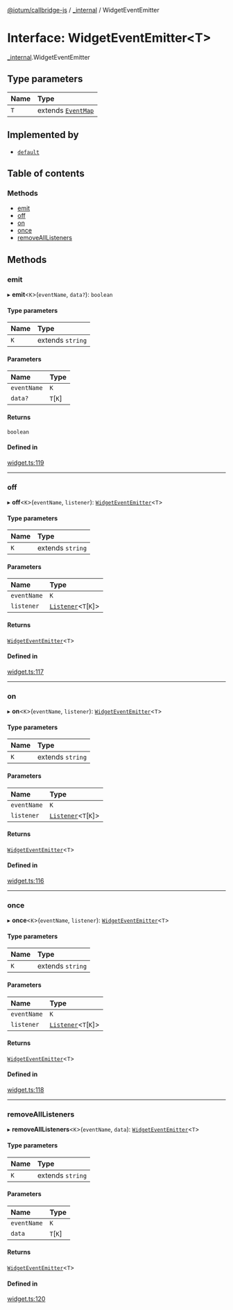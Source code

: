 [@iotum/callbridge-js](../README.md) / [\_internal](../modules/internal.md) / WidgetEventEmitter

# Interface: WidgetEventEmitter<T\>

[_internal](../modules/internal.md).WidgetEventEmitter

## Type parameters

| Name | Type |
| :------ | :------ |
| `T` | extends [`EventMap`](../modules/internal.md#eventmap) |

## Implemented by

- [`default`](../classes/internal.default.md)

## Table of contents

### Methods

- [emit](internal.WidgetEventEmitter.md#emit)
- [off](internal.WidgetEventEmitter.md#off)
- [on](internal.WidgetEventEmitter.md#on)
- [once](internal.WidgetEventEmitter.md#once)
- [removeAllListeners](internal.WidgetEventEmitter.md#removealllisteners)

## Methods

### emit

▸ **emit**<`K`\>(`eventName`, `data?`): `boolean`

#### Type parameters

| Name | Type |
| :------ | :------ |
| `K` | extends `string` |

#### Parameters

| Name | Type |
| :------ | :------ |
| `eventName` | `K` |
| `data?` | `T`[`K`] |

#### Returns

`boolean`

#### Defined in

[widget.ts:119](https://github.com/iotum/callbridge-js/blob/f8d63a3/src/widget.ts#L119)

___

### off

▸ **off**<`K`\>(`eventName`, `listener`): [`WidgetEventEmitter`](internal.WidgetEventEmitter.md)<`T`\>

#### Type parameters

| Name | Type |
| :------ | :------ |
| `K` | extends `string` |

#### Parameters

| Name | Type |
| :------ | :------ |
| `eventName` | `K` |
| `listener` | [`Listener`](../modules/internal.md#listener)<`T`[`K`]\> |

#### Returns

[`WidgetEventEmitter`](internal.WidgetEventEmitter.md)<`T`\>

#### Defined in

[widget.ts:117](https://github.com/iotum/callbridge-js/blob/f8d63a3/src/widget.ts#L117)

___

### on

▸ **on**<`K`\>(`eventName`, `listener`): [`WidgetEventEmitter`](internal.WidgetEventEmitter.md)<`T`\>

#### Type parameters

| Name | Type |
| :------ | :------ |
| `K` | extends `string` |

#### Parameters

| Name | Type |
| :------ | :------ |
| `eventName` | `K` |
| `listener` | [`Listener`](../modules/internal.md#listener)<`T`[`K`]\> |

#### Returns

[`WidgetEventEmitter`](internal.WidgetEventEmitter.md)<`T`\>

#### Defined in

[widget.ts:116](https://github.com/iotum/callbridge-js/blob/f8d63a3/src/widget.ts#L116)

___

### once

▸ **once**<`K`\>(`eventName`, `listener`): [`WidgetEventEmitter`](internal.WidgetEventEmitter.md)<`T`\>

#### Type parameters

| Name | Type |
| :------ | :------ |
| `K` | extends `string` |

#### Parameters

| Name | Type |
| :------ | :------ |
| `eventName` | `K` |
| `listener` | [`Listener`](../modules/internal.md#listener)<`T`[`K`]\> |

#### Returns

[`WidgetEventEmitter`](internal.WidgetEventEmitter.md)<`T`\>

#### Defined in

[widget.ts:118](https://github.com/iotum/callbridge-js/blob/f8d63a3/src/widget.ts#L118)

___

### removeAllListeners

▸ **removeAllListeners**<`K`\>(`eventName`, `data`): [`WidgetEventEmitter`](internal.WidgetEventEmitter.md)<`T`\>

#### Type parameters

| Name | Type |
| :------ | :------ |
| `K` | extends `string` |

#### Parameters

| Name | Type |
| :------ | :------ |
| `eventName` | `K` |
| `data` | `T`[`K`] |

#### Returns

[`WidgetEventEmitter`](internal.WidgetEventEmitter.md)<`T`\>

#### Defined in

[widget.ts:120](https://github.com/iotum/callbridge-js/blob/f8d63a3/src/widget.ts#L120)
